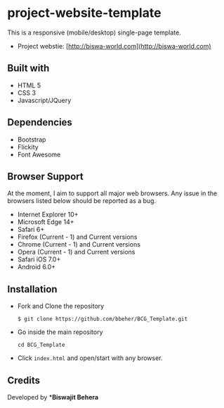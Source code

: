 # project-website-template
This is a responsive (mobile/desktop) single-page template.

- Project webstie: [http://biswa-world.com](http://biswa-world.com)

## Built with
- HTML 5
- CSS 3
- Javascript/JQuery
## Dependencies
- Bootstrap
- Flickity 
- Font Awesome

## Browser Support
At the moment, I aim to support all major web browsers. Any issue in the browsers listed below should be reported as a bug.
- Internet Explorer 10+
- Microsoft Edge 14+
- Safari 6+
- Firefox (Current - 1) and Current versions
- Chrome (Current - 1) and Current versions
- Opera (Current - 1) and Current versions
- Safari iOS 7.0+
- Android 6.0+

## Installation

  - Fork and Clone the repository

    ```
    $ git clone https://github.com/bbeher/BCG_Template.git
    ```
 
  - Go inside the main repository
  
    ```
    cd BCG_Template
    ```
    
  - Click `index.html` and open/start with any browser.





## Credits

Developed by ***Biswajit Behera**



